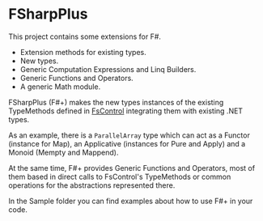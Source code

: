 FSharpPlus
==========

This project contains some extensions for F#.

 - Extension methods for existing types.
 - New types.
 - Generic Computation Expressions and Linq Builders.
 - Generic Functions and Operators.
 - A generic Math module.

FSharpPlus (F#+) makes the new types instances of the existing TypeMethods defined in [FsControl](https://github.com/gmpl/FsControl) integrating them with existing .NET types.

As an example, there is a <code>ParallelArray</code> type which can act as a Functor (instance for Map), an Applicative (instances for Pure and Apply) and a Monoid (Mempty and Mappend).

At the same time, F#+ provides Generic Functions and Operators, most of them based in direct calls to FsControl's TypeMethods or common operations for the abstractions represented there.

In the Sample folder you can find examples about how to use F#+ in your code.



